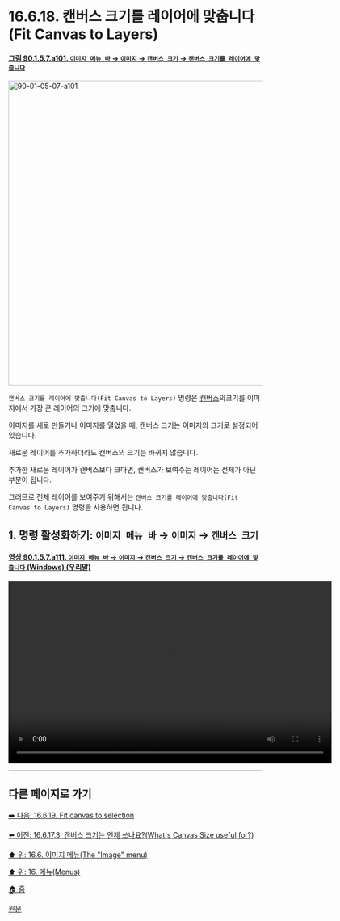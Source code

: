 # 16.6.18. 캔버스 크기를 레이어에 맞춥니다(Fit Canvas to Layers)

<a id="90-01-05-07-a101"></a>

#### [그림 90.1.5.7.a101. `이미지 메뉴 바` → `이미지` → `캔버스 크기` → `캔버스 크기를 레이어에 맞춥니다`](./90-01-05-07-fit_canvas_to_layers.md#90-01-05-07-a101)
<img width="977" height="603" alt="90-01-05-07-a101" src="https://github.com/user-attachments/assets/c9741c1c-0b67-4967-87d5-6c90f24525cf" />

`캔버스 크기를 레이어에 맞춥니다(Fit Canvas to Layers)` 명령은 [캔버스](./19-glossaryx-canvas.md)의크기를 이미지에서 가장 큰 레이어의 크기에 맞춥니다.

이미지를 새로 만들거나 이미지를 열었을 때, 캔버스 크기는 이미지의 크기로 설정되어 있습니다.

새로운 레이어를 추가하더라도 캔버스의 크기는 바뀌지 않습니다.

추가한 새로운 레이어가 캔버스보다 크다면, 캔버스가 보여주는 레이어는 전체가 아닌 부분이 됩니다.

그러므로 전체 레이어를 보여주기 위해서는 `캔버스 크기를 레이어에 맞춥니다(Fit Canvas to Layers)` 명령을 사용하면 됩니다.

<a id="16-06-18-s1"></a>

## 1. 명령 활성화하기: `이미지 메뉴 바` → `이미지` → `캔버스 크기`

<a id="90-01-05-07-a111"></a>

#### [영상 90.1.5.7.a111. `이미지 메뉴 바` → `이미지` → `캔버스 크기` → `캔버스 크기를 레이어에 맞춥니다` (Windows) (우리말)](./90-01-05-07-fit_canvas_to_layers.md#90-01-05-07-a111)
<video controls="controls" width="640" height="360" src="https://github.com/user-attachments/assets/31476153-1e7a-438b-9dbb-919a5791e5cc"></video>

***

## 다른 페이지로 가기

[➡️ 다음: 16.6.19. Fit canvas to selection](./16-06-19-fit-canvas-to-selection.md)

[⬅️ 이전: 16.6.17.3. 캔버스 크기는 언제 쓰나요?(What's Canvas Size useful for?)](./16-06-17-03-whats_canvas_size_useful_for.md)

[⬆️ 위: 16.6. 이미지 메뉴(The "Image" menu)](./16-06-00-the-image-menu.md)

[⬆️ 위: 16. 메뉴(Menus)](./16-00-menus.md)

[🏠 홈](./00-home.md)

[원문](https://docs.gimp.org/2.10/ko/gimp-image-resize-to-layers.html)